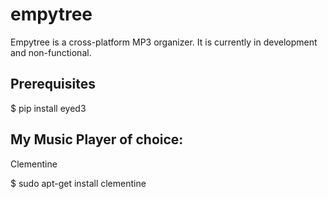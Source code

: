 # empytree
Empytree is a cross-platform MP3 organizer. It is currently in development and non-functional.

## Prerequisites

  $ pip install eyed3

## My Music Player of choice:
Clementine

  $ sudo apt-get install clementine
